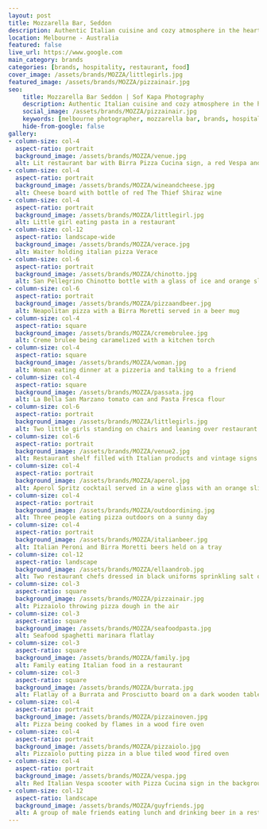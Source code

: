 ```yaml
---
layout: post
title: Mozzarella Bar, Seddon
description: Authentic Italian cuisine and cozy atmosphere in the heart of Seddon 
location: Melbourne - Australia
featured: false
live_url: https://www.google.com
main_category: brands
categories: [brands, hospitality, restaurant, food]
cover_image: /assets/brands/MOZZA/littlegirls.jpg
featured_image: /assets/brands/MOZZA/pizzainair.jpg
seo:
    title: Mozzarella Bar Seddon | Sof Kapa Photography
    description: Authentic Italian cuisine and cozy atmosphere in the heart of Seddon
    social_image: /assets/brands/MOZZA/pizzainair.jpg
    keywords: [melbourne photographer, mozzarella bar, brands, hospitality, restaurant, food]
    hide-from-google: false 
gallery:
- column-size: col-4
  aspect-ratio: portrait
  background_image: /assets/brands/MOZZA/venue.jpg
  alt: Lit restaurant bar with Birra Pizza Cucina sign, a red Vespa and a wine barrel
- column-size: col-4
  aspect-ratio: portrait
  background_image: /assets/brands/MOZZA/wineandcheese.jpg
  alt: Cheese board with bottle of red The Thief Shiraz wine
- column-size: col-4
  aspect-ratio: portrait
  background_image: /assets/brands/MOZZA/littlegirl.jpg
  alt: Little girl eating pasta in a restaurant
- column-size: col-12
  aspect-ratio: landscape-wide
  background_image: /assets/brands/MOZZA/verace.jpg
  alt: Waiter holding italian pizza Verace
- column-size: col-6
  aspect-ratio: portrait
  background_image: /assets/brands/MOZZA/chinotto.jpg
  alt: San Pellegrino Chinotto bottle with a glass of ice and orange slice and a vintage Aranciata Sanpellegrino yellow sign
- column-size: col-6
  aspect-ratio: portrait
  background_image: /assets/brands/MOZZA/pizzaandbeer.jpg
  alt: Neapolitan pizza with a Birra Moretti served in a beer mug
- column-size: col-4
  aspect-ratio: square
  background_image: /assets/brands/MOZZA/cremebrulee.jpg
  alt: Creme brulee being caramelized with a kitchen torch 
- column-size: col-4
  aspect-ratio: square
  background_image: /assets/brands/MOZZA/woman.jpg
  alt: Woman eating dinner at a pizzeria and talking to a friend
- column-size: col-4
  aspect-ratio: square
  background_image: /assets/brands/MOZZA/passata.jpg
  alt: La Bella San Marzano tomato can and Pasta Fresca flour
- column-size: col-6
  aspect-ratio: portrait
  background_image: /assets/brands/MOZZA/littlegirls.jpg
  alt: Two little girls standing on chairs and leaning over restaurant's bench to watch pizzaiolo make pizza
- column-size: col-6
  aspect-ratio: portrait
  background_image: /assets/brands/MOZZA/venue2.jpg
  alt: Restaurant shelf filled with Italian products and vintage signs
- column-size: col-4
  aspect-ratio: portrait
  background_image: /assets/brands/MOZZA/aperol.jpg
  alt: Aperol Spritz cocktail served in a wine glass with an orange slice next to a plant
- column-size: col-4
  aspect-ratio: portrait
  background_image: /assets/brands/MOZZA/outdoordining.jpg
  alt: Three people eating pizza outdoors on a sunny day
- column-size: col-4
  aspect-ratio: portrait
  background_image: /assets/brands/MOZZA/italianbeer.jpg
  alt: Italian Peroni and Birra Moretti beers held on a tray
- column-size: col-12
  aspect-ratio: landscape
  background_image: /assets/brands/MOZZA/ellaandrob.jpg
  alt: Two restaurant chefs dressed in black uniforms sprinkling salt on seafood
- column-size: col-3
  aspect-ratio: square
  background_image: /assets/brands/MOZZA/pizzainair.jpg
  alt: Pizzaiolo throwing pizza dough in the air
- column-size: col-3
  aspect-ratio: square
  background_image: /assets/brands/MOZZA/seafoodpasta.jpg
  alt: Seafood spaghetti marinara flatlay
- column-size: col-3
  aspect-ratio: square
  background_image: /assets/brands/MOZZA/family.jpg
  alt: Family eating Italian food in a restaurant
- column-size: col-3
  aspect-ratio: square
  background_image: /assets/brands/MOZZA/burrata.jpg
  alt: Flatlay of a Burrata and Prosciutto board on a dark wooden table 
- column-size: col-4
  aspect-ratio: portrait
  background_image: /assets/brands/MOZZA/pizzainoven.jpg
  alt: Pizza being cooked by flames in a wood fire oven 
- column-size: col-4
  aspect-ratio: portrait
  background_image: /assets/brands/MOZZA/pizzaiolo.jpg
  alt: Pizzaiolo putting pizza in a blue tiled wood fired oven
- column-size: col-4
  aspect-ratio: portrait
  background_image: /assets/brands/MOZZA/vespa.jpg
  alt: Red Italian Vespa scooter with Pizza Cucina sign in the background
- column-size: col-12
  aspect-ratio: landscape
  background_image: /assets/brands/MOZZA/guyfriends.jpg
  alt: A group of male friends eating lunch and drinking beer in a restaurant with vintage Italian signs
---
```




